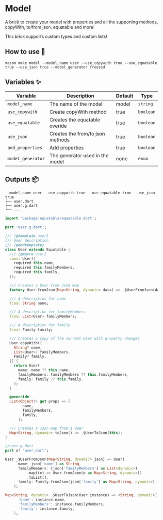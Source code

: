 # Model

A brick to create your model with properties and all the supporting methods, copyWith, to/from json, equatable and more!

This brick supports custom types and custom lists!

## How to use 🚀

```
mason make model --model_name user --use_copywith true --use_equatable true --use_json true --model_generator freezed
```

## Variables ✨

| Variable          | Description                      | Default | Type      |
| ----------------  | -------------------------------- | ------- | --------- |
| `model_name`      | The name of the model            | model   | `string`  |
| `use_copywith`    | Create copyWith method           | true    | `boolean` |
| `use_equatable`   | Creates the equatable overide    | true    | `boolean` |
| `use_json`        | Creates the from/to json methods | true    | `boolean` |
| `add_properties`  | Add properties                   | true    | `boolean` |
| `model_generator` | The generator used in the model  | none    | `enum`    |

## Outputs 📦

```
--model_name user --use_copywith true --use_equatable true --use_json true
├── user.dart
├── user.g.dart
└── ...
```

```dart
import 'package:equatable/equatable.dart';

part 'user.g.dart';

/// {@template user}
/// User description
/// {@endtemplate}
class User extends Equatable {
  /// {@macro user}
  const User({
    required this.name,
    required this.familyMembers,
    required this.family,
  });

  /// Creates a User from Json map
  factory User.fromJson(Map<String, dynamic> data) => _$UserFromJson(data);

  /// A description for name
  final String name;

  /// A description for familyMembers
  final List<User> familyMembers;

  /// A description for family
  final Family family;

  /// Creates a copy of the current User with property changes
  User copyWith({
    String? name,
    List<User>? familyMembers,
    Family? family,
  }) {
    return User(
      name: name ?? this.name,
      familyMembers: familyMembers ?? this.familyMembers,
      family: family ?? this.family,
    );
  }

  @override
  List<Object?> get props => [
        name,
        familyMembers,
        family,
      ];

  /// Creates a Json map from a User
  Map<String, dynamic> toJson() => _$UserToJson(this);
}

//user.g.dart
part of 'user.dart';

User _$UserFromJson(Map<String, dynamic> json) => User(
      name: json['name'] as String,
      familyMembers: (json['familyMembers'] as List<dynamic>)
          .map((e) => User.fromJson(e as Map<String, dynamic>))
          .toList(),
      family: Family.fromJson(json['family'] as Map<String, dynamic>),
    );

Map<String, dynamic> _$UserToJson(User instance) => <String, dynamic>{
      'name': instance.name,
      'familyMembers': instance.familyMembers,
      'family': instance.family,
    };

```
